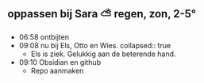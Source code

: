 ## oppassen bij Sara  ⛅ regen, zon, 2-5°
- 06:58 ontbijten
- 09:08 nu bij Els, Otto en Wies.
  collapsed:: true
	- Els is ziek. Gelukkig aan de beterende hand.
- 09:10 Obsidian en github
	- Repo aanmaken